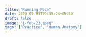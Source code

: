 ```yaml
---
title: "Running Pose"
date: 2023-02-01T19:39:24+05:30
draft: false
image: "1-feb-23.jpeg"
tags: ["Practice", "Human Anatomy"]
---
```

